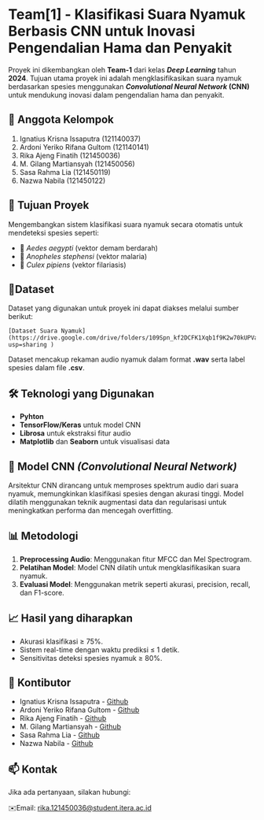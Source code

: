 # Team[1] - Klasifikasi Suara Nyamuk Berbasis CNN untuk Inovasi Pengendalian Hama dan Penyakit
Proyek ini dikembangkan oleh **Team-1** dari kelas **_Deep Learning_** tahun **2024**. Tujuan utama proyek ini adalah mengklasifikasikan suara nyamuk berdasarkan spesies menggunakan **_Convolutional Neural Network_ (CNN)** untuk mendukung inovasi dalam pengendalian hama dan penyakit.


## 📌 Anggota Kelompok
1. Ignatius Krisna Issaputra (121140037)
2. Ardoni Yeriko Rifana Gultom (121140141)
3. Rika Ajeng Finatih (121450036)
4. M. Gilang Martiansyah (121450056)
5. Sasa Rahma Lia (121450119)
6. Nazwa Nabila (121450122)


## 🚀 Tujuan Proyek
Mengembangkan sistem klasifikasi suara nyamuk secara otomatis untuk mendeteksi spesies seperti:
* 🦟 _Aedes aegypti_ (vektor demam berdarah)
* 🦟 _Anopheles stephensi_ (vektor malaria)
* 🦟 _Culex pipiens_ (vektor filariasis)

 
## 📂Dataset 
Dataset yang digunakan untuk proyek ini dapat diakses melalui sumber berikut:
```
[Dataset Suara Nyamuk](https://drive.google.com/drive/folders/109Spn_kf2DCFK1Xqb1f9K2w70kUPVaAj?usp=sharing )
```
Dataset mencakup rekaman audio nyamuk dalam format **.wav** serta label spesies dalam file **.csv**.


## 🛠️ Teknologi yang Digunakan
* **Pyhton**
* **TensorFlow/Keras** untuk model CNN
* **Librosa** untuk ekstraksi fitur audio
* **Matplotlib** dan **Seaborn** untuk visualisasi data


## 🧠 Model CNN _(Convolutional Neural Network)_
Arsitektur CNN dirancang untuk memproses spektrum audio dari suara nyamuk, memungkinkan klasifikasi spesies dengan akurasi tinggi. Model dilatih menggunakan teknik augmentasi data dan regularisasi untuk meningkatkan performa dan mencegah overfitting.


## 📊 Metodologi
1. **Preprocessing Audio**: Menggunakan fitur MFCC dan Mel Spectrogram.
2. **Pelatihan Model**: Model CNN dilatih untuk mengklasifikasikan suara nyamuk.
3. **Evaluasi Model**: Menggunakan metrik seperti akurasi, precision, recall, dan F1-score.

   
## 📈 Hasil yang diharapkan
* Akurasi klasifikasi ≥ 75%.
* Sistem real-time dengan waktu prediksi ≤ 1 detik.
* Sensitivitas deteksi spesies nyamuk ≥ 80%.

  
## 👥 Kontibutor
* Ignatius Krisna Issaputra - [Github](https://github.com/inExcelsis1710)
* Ardoni Yeriko Rifana Gultom - [Github](https://github.com/gultom20)
* Rika Ajeng Finatih - [Github](https://github.com/rika623)
* M. Gilang Martiansyah - [Github](https://github.com/mgilang56)
* Sasa Rahma Lia - [Github](https://github.com/sasarahmalia)
* Nazwa Nabila - [Github](https://github.com/)

   
## 📫 Kontak
Jika ada pertanyaan, silakan hubungi:

✉️Email: rika.121450036@student.itera.ac.id
